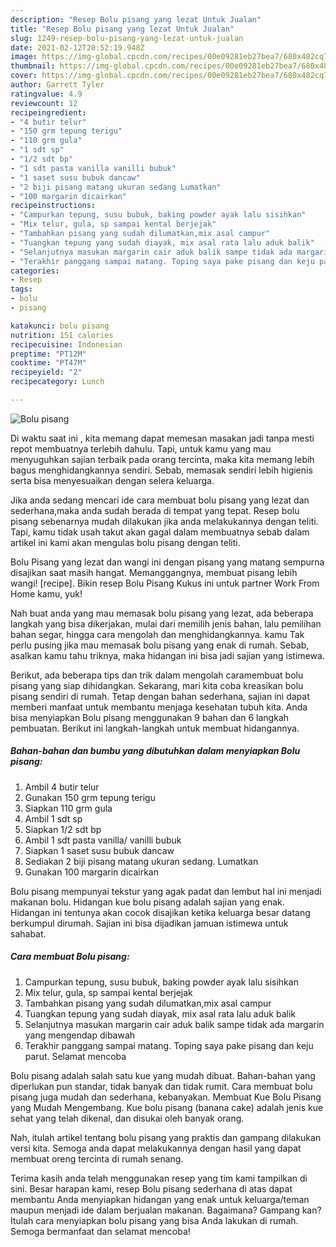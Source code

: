 ```yaml
---
description: "Resep Bolu pisang yang lezat Untuk Jualan"
title: "Resep Bolu pisang yang lezat Untuk Jualan"
slug: 1249-resep-bolu-pisang-yang-lezat-untuk-jualan
date: 2021-02-12T20:52:19.948Z
image: https://img-global.cpcdn.com/recipes/00e09281eb27bea7/680x482cq70/bolu-pisang-foto-resep-utama.jpg
thumbnail: https://img-global.cpcdn.com/recipes/00e09281eb27bea7/680x482cq70/bolu-pisang-foto-resep-utama.jpg
cover: https://img-global.cpcdn.com/recipes/00e09281eb27bea7/680x482cq70/bolu-pisang-foto-resep-utama.jpg
author: Garrett Tyler
ratingvalue: 4.9
reviewcount: 12
recipeingredient:
- "4 butir telur"
- "150 grm tepung terigu"
- "110 grm gula"
- "1 sdt sp"
- "1/2 sdt bp"
- "1 sdt pasta vanilla vanilli bubuk"
- "1 saset susu bubuk dancaw"
- "2 biji pisang matang ukuran sedang Lumatkan"
- "100 margarin dicairkan"
recipeinstructions:
- "Campurkan tepung, susu bubuk, baking powder ayak lalu sisihkan"
- "Mix telur, gula, sp sampai kental berjejak"
- "Tambahkan pisang yang sudah dilumatkan,mix asal campur"
- "Tuangkan tepung yang sudah diayak, mix asal rata lalu aduk balik"
- "Selanjutnya masukan margarin cair aduk balik sampe tidak ada margarin yang mengendap dibawah"
- "Terakhir panggang sampai matang. Toping saya pake pisang dan keju parut. Selamat mencoba"
categories:
- Resep
tags:
- bolu
- pisang

katakunci: bolu pisang 
nutrition: 151 calories
recipecuisine: Indonesian
preptime: "PT12M"
cooktime: "PT47M"
recipeyield: "2"
recipecategory: Lunch

---
```



![Bolu pisang](https://img-global.cpcdn.com/recipes/00e09281eb27bea7/680x482cq70/bolu-pisang-foto-resep-utama.jpg)

Di waktu  saat ini , kita memang dapat memesan masakan jadi tanpa mesti repot membuatnya terlebih dahulu. Tapi, untuk kamu yang mau menyuguhkan sajian terbaik pada orang tercinta, maka kita memang lebih bagus menghidangkannya sendiri. Sebab, memasak sendiri lebih higienis serta bisa menyesuaikan dengan selera keluarga.

Jika anda sedang mencari ide cara membuat bolu pisang yang lezat dan sederhana,maka anda sudah berada di tempat yang tepat. Resep bolu pisang  sebenarnya mudah dilakukan jika anda melakukannya dengan teliti. Tapi, kamu tidak usah takut akan gagal dalam membuatnya 
sebab dalam artikel ini kami akan mengulas bolu pisang dengan teliti.  

Bolu Pisang yang lezat dan wangi ini dengan pisang yang matang sempurna disajikan saat masih hangat. Memanggangnya, membuat pisang lebih wangi! [recipe]. Bikin resep Bolu Pisang Kukus ini untuk partner Work From Home kamu, yuk!

Nah buat anda yang mau memasak bolu pisang yang lezat, ada beberapa langkah yang bisa dikerjakan, mulai dari memilih jenis bahan, lalu pemilihan bahan segar, hingga cara mengolah dan menghidangkannya. kamu Tak perlu pusing jika mau memasak bolu pisang yang enak di rumah. Sebab, asalkan kamu  tahu triknya, maka hidangan ini bisa jadi sajian yang istimewa.

Berikut, ada beberapa tips dan trik dalam mengolah caramembuat bolu pisang yang siap dihidangkan. Sekarang, mari kita coba kreasikan bolu pisang sendiri di rumah. Tetap dengan bahan sederhana, sajian ini dapat memberi manfaat untuk membantu menjaga kesehatan tubuh kita. Anda bisa menyiapkan Bolu pisang menggunakan 9 bahan dan 6 langkah pembuatan. Berikut ini langkah-langkah untuk membuat hidangannya.

<!--inarticleads1-->

##### Bahan-bahan dan bumbu yang dibutuhkan dalam menyiapkan Bolu pisang:

1. Ambil 4 butir telur
1. Gunakan 150 grm tepung terigu
1. Siapkan 110 grm gula
1. Ambil 1 sdt sp
1. Siapkan 1/2 sdt bp
1. Ambil 1 sdt pasta vanilla/ vanilli bubuk
1. Siapkan 1 saset susu bubuk dancaw
1. Sediakan 2 biji pisang matang ukuran sedang. Lumatkan
1. Gunakan 100 margarin dicairkan


Bolu pisang mempunyai tekstur yang agak padat dan lembut hal ini menjadi makanan bolu. Hidangan kue bolu pisang adalah sajian yang enak. Hidangan ini tentunya akan cocok disajikan ketika keluarga besar datang berkumpul dirumah. Sajian ini bisa dijadikan jamuan istimewa untuk sahabat. 

<!--inarticleads2-->

##### Cara membuat Bolu pisang:

1. Campurkan tepung, susu bubuk, baking powder ayak lalu sisihkan
1. Mix telur, gula, sp sampai kental berjejak
1. Tambahkan pisang yang sudah dilumatkan,mix asal campur
1. Tuangkan tepung yang sudah diayak, mix asal rata lalu aduk balik
1. Selanjutnya masukan margarin cair aduk balik sampe tidak ada margarin yang mengendap dibawah
1. Terakhir panggang sampai matang. Toping saya pake pisang dan keju parut. Selamat mencoba


Bolu pisang adalah salah satu kue yang mudah dibuat. Bahan-bahan yang diperlukan pun standar, tidak banyak dan tidak rumit. Cara membuat bolu pisang juga mudah dan sederhana, kebanyakan. Membuat Kue Bolu Pisang yang Mudah Mengembang. Kue bolu pisang (banana cake) adalah jenis kue sehat yang telah dikenal, dan disukai oleh banyak orang. 

Nah, itulah artikel tentang  bolu pisang  yang praktis dan gampang dilakukan versi kita. Semoga anda dapat melakukannya dengan hasil yang dapat membuat oreng tercinta di rumah senang. 

Terima kasih anda telah menggunakan resep yang tim kami tampilkan di sini. Besar harapan kami, resep  Bolu pisang sederhana di atas dapat membantu Anda menyiapkan hidangan yang enak untuk keluarga/teman maupun menjadi ide dalam berjualan makanan. Bagaimana? Gampang kan? Itulah cara menyiapkan bolu pisang yang bisa Anda lakukan di rumah. Semoga bermanfaat dan selamat mencoba!

